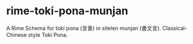 # rime-toki-pona-munjan
A Rime Schema for toki pona (言善) in sitelen munjan (書文言). Classical-Chinese style Toki Pona.
